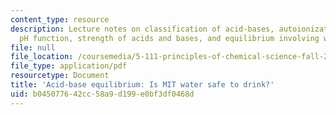 ```yaml
---
content_type: resource
description: Lecture notes on classification of acid-bases, autoionization of water,
  pH function, strength of acids and bases, and equilibrium involving weak acids.
file: null
file_location: /coursemedia/5-111-principles-of-chemical-science-fall-2008/b045077642cc58a9d199e0bf3df0468d_lecnotes21.pdf
file_type: application/pdf
resourcetype: Document
title: 'Acid-base equilibrium: Is MIT water safe to drink?'
uid: b0450776-42cc-58a9-d199-e0bf3df0468d
---
```

